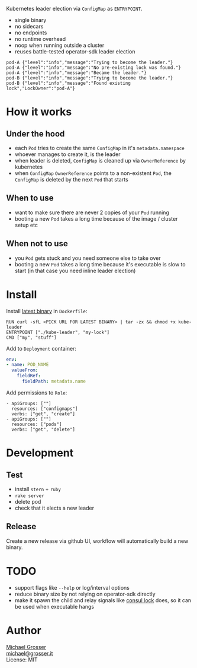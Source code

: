 Kubernetes leader election via `ConfigMap` as `ENTRYPOINT`.
- single binary
- no sidecars
- no endpoints
- no runtime overhead
- noop when running outside a cluster
- reuses battle-tested operator-sdk leader election

```
pod-A {"level":"info","message":"Trying to become the leader."}
pod-A {"level":"info","message":"No pre-existing lock was found."}
pod-A {"level":"info","message":"Became the leader."}
pod-B {"level":"info","message":"Trying to become the leader."}
pod-B {"level":"info","message":"Found existing lock","LockOwner":"pod-A"}
```

# How it works

## Under the hood

- each `Pod` tries to create the same `ConfigMap` in it's `metadata.namespace`
- whoever manages to create it, is the leader
- when leader is deleted, `ConfigMap` is cleaned up via `OwnerReference` by kubernetes
- when `ConfigMap` `OwnerReference` points to a non-existent `Pod`, the `ConfigMap` is deleted by the next `Pod` that starts

## When to use

- want to make sure there are never 2 copies of your `Pod` running
- booting a new `Pod` takes a long time because of the image / cluster setup etc

## When not to use

- you `Pod` gets stuck and you need someone else to take over
- booting a new `Pod` takes a long time because it's executable is slow to start (in that case you need inline leader election)

# Install

Install [latest binary](https://github.com/grosser/kube-leader/releases) in `Dockerfile`:
```
RUN curl -sfL <PICK URL FOR LATEST BINARY> | tar -zx && chmod +x kube-leader
ENTRYPOINT ["./kube-leader", "my-lock"]
CMD ["my", "stuff"]
```

Add to `Deployment` container:
```yaml
env:
- name: POD_NAME
  valueFrom:
    fieldRef:
      fieldPath: metadata.name
```

Add permissions to `Role`:
```
- apiGroups: [""]
  resources: ["configmaps"]
  verbs: ["get", "create"]
- apiGroups: [""]
  resources: ["pods"]
  verbs: ["get", "delete"]
```

# Development

## Test

- install `stern` + `ruby`
- `rake server`
- delete pod
- check that it elects a new leader

## Release

Create a new release via github UI, workflow will automatically build a new binary.

# TODO

- support flags like `--help` or log/interval options
- reduce binary size by not relying on operator-sdk directly
- make it spawn the child and relay signals like [consul lock](https://www.consul.io/docs/commands/lock.html#usage) does, so it can be used when executable hangs


# Author
[Michael Grosser](http://grosser.it)<br/>
michael@grosser.it<br/>
License: MIT<br/>
